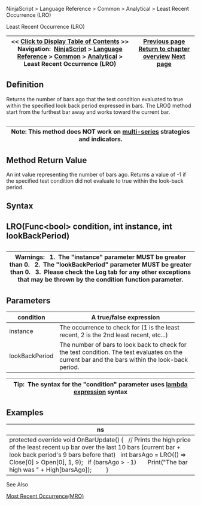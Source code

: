 ﻿
NinjaScript \> Language Reference \> Common \> Analytical \> Least Recent Occurrence (LRO)

Least Recent Occurrence (LRO)

| \<\< [Click to Display Table of Contents](least_recent_occurence_lro.md) \>\> **Navigation:**     [NinjaScript](ninjascript-1.md) \> [Language Reference](language_reference_wip-1.md) \> [Common](common-1.md) \> [Analytical](market_data-1.md) \> Least Recent Occurrence (LRO) | [Previous page](rising-1.md) [Return to chapter overview](market_data-1.md) [Next page](lowestbar-1.md) |
| --- | --- |
## Definition
Returns the number of bars ago that the test condition evaluated to true within the specified look back period expressed in bars. The LRO() method start from the furthest bar away and works toward the current bar. 
## 

| Note: This method does NOT work on [multi\-series](multi-time_frame__instruments-1.md) strategies and indicators. |
| --- |
## 
## 
## Method Return Value
An int value representing the number of bars ago. Returns a value of \-1 if the specified test condition did not evaluate to true within the look\-back period.
 
## Syntax
## LRO(Func\<bool\> condition, int instance, int lookBackPeriod)
## 

| Warnings:   1\.  The "instance" parameter MUST be greater than 0\.   2\.  The "lookBackPeriod" parameter MUST be greater than 0\.   3\.  Please check the Log tab for any other exceptions that may be thrown by the condition function parameter. |
| --- |
## 
## 
## Parameters

| condition | A true/false expression |
| --- | --- |
| instance | The occurrence to check for (1 is the least recent, 2 is the 2nd least recent, etc...) |
| lookBackPeriod | The number of bars to look back to check for the test condition. The test evaluates on the current bar and the bars within the look\-back period. |

| Tip:  The syntax for the "condition" parameter uses [lambda expression](http://msdn.microsoft.com/en-us/library/bb397687.aspx) syntax |
| --- |

## Examples

| ns |
| --- |
| protected override void OnBarUpdate() {    // Prints the high price of the least recent up bar over the last 10 bars (current bar \+ look back period's 9 bars before that)    int barsAgo \= LRO(() \=\> Close\[0] \> Open\[0], 1, 9);    if (barsAgo \> \-1)        Print("The bar high was " \+ High\[barsAgo]);          } |
  

See Also  

[Most Recent Occurrence(MRO)](most_recent_occurence_mro-1.md)
